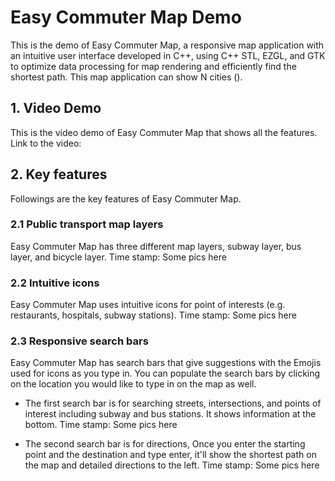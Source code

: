 # Easy Commuter Map Demo
This is the demo of Easy Commuter Map, a responsive map application with an intuitive user interface developed in C++,
using C++ STL, EZGL, and GTK to optimize data processing for map rendering and efficiently find the shortest path.
This map application can show N cities ().

## 1. Video Demo
This is the video demo of Easy Commuter Map that shows all the features.
Link to the video: 

## 2. Key features
Followings are the key features of Easy Commuter Map.

### 2.1 Public transport map layers
Easy Commuter Map has three different map layers, subway layer, bus layer, and bicycle layer.
Time stamp:
Some pics here

### 2.2 Intuitive icons
Easy Commuter Map uses intuitive icons for point of interests (e.g. restaurants, hospitals, subway stations).
Time stamp:
Some pics here

### 2.3 Responsive search bars
Easy Commuter Map has search bars that give suggestions with the Emojis used for icons as you type in. You can populate the search bars by clicking on the location you would like to type in on the map as well.
+ The first search bar is for searching streets, intersections, and points of interest including subway and bus stations. It shows information at the bottom.
Time stamp:
Some pics here

+ The second search bar is for directions, Once you enter the starting point and the destination and type enter, it'll show the shortest path on the map and detailed directions to the left.
Time stamp:
Some pics here
